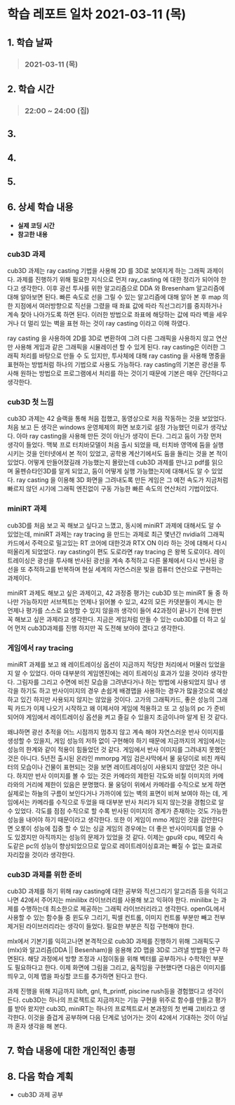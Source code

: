 # 학습 레포트 일차 2021-03-11 (목)

## 1. 학습 날짜
> ### 2021-03-11 (목)

## 2. 학습 시간
> ### 22:00 ~ 24:00 (집)

## 3.

## 4. 

## 5.

## 6. 상세 학습 내용
- **실제 코딩 시간**
- **참고한 내용**

### cub3D 과제

cub3D 과제는 ray casting 기법을 사용해 2D 를 3D로 보여지게 하는 그래픽 과제이다. 과제를 진행하기 위해 필요한 지식으로 먼저 ray_casting 에 대한 정리가 되어야 한다고 생각한다. 이후 광선 투사를 위한 알고리즘으로 DDA 와 Bresenham 알고리즘에 대해 알아보면 된다. 빠른 속도로 선을 그릴 수 있는 알고리즘에 대해 알아 본 후 map 의 한 지점에서 여러방향으로 직선을 그렸을 때 좌표 값에 따라 직선그리기를 중지하거나 계속 찾아 나아가도록 하면 된다. 이러한 방법으로 좌표에 해당하는 값에 따라 벽을 세우거나 더 멀리 있는 벽을 표현 하는 것이 ray casting 이라고 이해 하였다.

ray casting 을 사용하여 2D를 3D로 변환하여 그려 다른 그래픽을 사용하지 않고 연산만 사용해 게임과 같은 그래픽을 시뮬레이션 할 수 있게 된다. ray casting은 이러한 그래픽 처리를 바탕으로 만들 수 도 있지만, 투사체에 대해 ray casting 을 사용해 명중을 표현하는 방법처럼 하나의 기법으로 사용도 가능하다. ray casting의 기본은 광선을 투사해 원하는 방법으로 프로그램에서 처리를 하는 것이기 때문에 기본은 매우 간단하다고 생각한다.

### cub3D 첫 느낌

cub3D 과제는 42 슬랙을 통해 처음 접했고, 동영상으로 처음 작동하는 것을 보았었다. 처음 보고 든 생각은 windows 운영체제의 화면 보호기로 설정 가능했던 미로가 생각났다. 아마 ray casting을 사용해 만든 것이 아닌가 생각이 든다. 그리고 둠이 가장 먼저 생각이 들었다. 맥북 프로 터치바모델이 처음 출시 되었을 때, 터치바 영역에 둠을 실행시키는 것을 인터넷에서 본 적이 있었고, 공학용 계산기에서도 둠을 돌리는 것을 본 적이 있었다. 어떻게 만들어졌길래 가능했는지 몰랐는데 cub3D 과제를 만나고 pdf를 읽으며 울펜슈타인3D를 알게 되었고, 둠이 어떻게 실행 가능했는지에 대해서도 알 수 있었다. ray casting 을 이용해 3D 화면을 그려내도록 만든 게임은 그 예전 속도가 지금처럼 빠르지 않던 시기에 그래픽 엔진없이 구동 가능한 빠른 속도의 연산처리 기법이었다.


### miniRT 과제
cub3D를 처음 보고 꼭 해보고 싶다고 느꼈고, 동시에 miniRT 과제에 대해서도 알 수 있었는데, miniRT 과제는 ray tracing 을 만드는 과제로 최근 몇년간 nvidia의 그래픽카드에서 주력으로 밀고있는 RT 코어에 대한것과 RTX ON 이라 하는 것에 대해서 다시 떠올리게 되었었다. ray casting이 편도 도로라면 ray tracing 은 왕복 도로이다. 레이 트레이싱은 광선을 투사해 반사된 광선을 계속 추적하고 다른 물체에서 다시 반사된 광선을 또 추적하고를 반복하며 현실 세계의 자연스러운 빛을 컴퓨터 연산으로 구현하는 과제이다.

miniRT 과제도 해보고 싶은 과제이고, 42 과정중 평가는 cub3D 또는 miniRT 둘 중 하나만 가능하지만 서브젝트는 언제나 읽어볼 수 있고, 42의 모든 카뎃분들이 계시는 한 언제나 평가를 스스로 요청할 수 있지 않을까 생각이 들어 42과정이 끝나기 전에 한번 꼭 해보고 싶은 과제라고 생각한다. 지금은 게임처럼 만들 수 있는 cub3D를 더 하고 싶어 먼저 cub3D과제를 진행 하지만 꼭 도전해 보아야 겠다고 생각한다.


### 게임에서 ray tracing
miniRT 과제를 보고 왜 레이트레이싱 옵션이 지금까지 적당한 처리에서 머물러 있었을지 알 수 있었다. 아마 대부분의 게임엔진에는 레이 트레이싱 효과가 있을 것이라 생각한다. 그림자를 그리고 수면에 비친 모습을 그려낸다거나 하는 방법에 사용되었지 않나 생각을 하기도 하고 반사이미지의 경우 손쉽게 배경맵을 사용하는 경우가 많을것으로 예상하고 있긴 하지만 사용되지 않지는 않았을 것이다. 고가의 그래픽카드, 좋은 성능의 그래픽 카드가 이제 나오기 시작하고 왜 이제서야 게임에 적용하고 또 고 성능의 pc 가 준비되어야 게임에서 레이트레이싱 옵션을 켜고 즐길 수 있을지 조금이나마 알게 된 것 같다.

왜냐하면 광선 추적을 어느 시점까지 멈추지 않고 계속 해야 자연스러운 반사 이미지를 생성할 수 있을지, 게임 성능의 저하 없이 구현해야 하기 때문에 지금까지의 게임에서는 성능의 한계와 같이 적용이 힘들었던 것 같다. 게임에서 반사 이미지를 그려내지 못했던 것은 아니다. 5년전 출시된 온라인 mmorpg 게임 검은사막에서 물 웅덩이로 비친 캐릭터의 모습이나 건물이 표현되는 것을 보면 레이트레이싱이 사용되지 않았던 것은 아니다. 하지만 반사 이미지를 볼 수 있는 것은 카메라의 제한된 각도와 비칠 이미지의 카메라와의 거리에 제한이 있음은 분명했다. 물 웅덩이 위에서 카메라를 수직으로 보게 하면 실제로는 하늘의 구름이 보인다거나 가까이에 있는 벽의 표면이 비쳐 보여야 하는 데, 게임에서는 카메라를 수직으로 두었을 때 대부분 반사 처리가 되지 않는것을 경험으로 알 수 있었다. 각도를 점점 수직으로 할 수록 반사된 이미지의 경계가 존재하는 것도 가능한 성능을 내어야 하기 때문이라고 생각한다. 또한 이 게임이 mmo 게임인 것을 감안한다면 오롯이 성능에 집중 할 수 있는 싱글 게임의 경우에는 더 좋은 반사이미지를 얻을 수 도 있겠지만 아직까지는 성능의 문제가 있었을 것 같다. 이제는 gpu와 cpu, 메모리 속도같은 pc의 성능이 향상되었으므로 앞으로 레이트레이싱효과는 빠질 수 없는 효과로 자리잡을 것이라 생각한다.

### cub3D 과제를 위한 준비

cub3D 과제를 하기 위해 ray casting에 대한 공부와 직선그리기 알고리즘 등을 익히고 나면 42에서 주어지는 minilibx 라이브러리를 사용해 보고 익혀야 한다. minilibx 는 과제를 수행하는데 최소한으로 제공하는 그래픽 라이브러리라고 생각한다. openGL에서 사용할 수 있는 함수들 중 윈도우 그리기, 픽셀 컨트롤, 이미지 컨트롤 부분만 빼고 전부 제거된 라이브러리라는 생각이 들었다. 필요한 부분은 직접 구현해야 한다.

mlx에서 기본기를 익히고나면 본격적으로 cub3D 과제를 진행하기 위해 그래픽도구(mlx)와 알고리즘(DDA || Besenham)을 응용해 2D 맵을 3D로 그려낼 방법을 연구 하면된다. 해당 과정에서 방향 조정과 시점이동을 위해 벡터를 공부하거나 수학적인 부분도 필요하다고 한다. 이제 화면에 그림을 그리고, 움직임을 구현했다면 다음은 이미지를 띄우고, 이제 맵을 파싱할 코드를 추가하면 된다고 한다.

과제 진행을 위해 지금까지 libft, gnl, ft_printf, piscine rush등을 경험했다고 생각이 든다. cub3D는 하나의 프로젝트로 지금까지는 기능 구현을 위주로 함수를 만들고 평가를 받아 왔지만 cub3D, miniRT는 하나의 프로젝트로서 본과정의 첫 번째 고비라고 생각한다. 이것을 즐겁게 공부하며 다음 단계로 넘어가는 것이 42에서 기대하는 것이 아닐까 혼자 생각을 해 본다.

## 7. 학습 내용에 대한 개인적인 총평

## 8. 다음 학습 계획
- cub3D 과제 공부